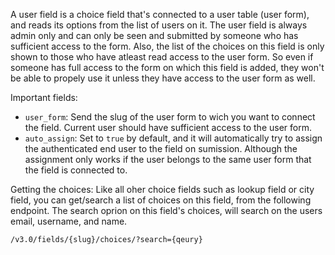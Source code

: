 
A user field is a choice field that's connected to a user table (user form), and reads its options from the list of users on it.
The user field is always admin only and can only be seen and submitted by someone who has sufficient access to the form. Also, the list of the choices on this field is only shown to those who have atleast read access to the user form. So even if someone has full access to the form on which this field is added, they won't be able to propely use it unless they have access to the user form as well.

Important fields:

- `user_form`: Send the slug of the user form to wich you want to connect the field. Current user should have sufficient access to the user form.
- `auto_assign`: Set to `true` by default, and it will automatically try to assign the authenticated end user to the field on sumission. Although the assignment only works if the user belongs to the same user form that the field is connected to.

Getting the choices:
Like all oher choice fields such as lookup field or city field, you can get/search a list of choices on this field, from the following endpoint. The search oprion on this field's choices, will search on the users email, username, and name.

`/v3.0/fields/{slug}/choices/?search={qeury}`
